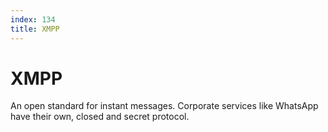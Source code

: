 ```yaml
---
index: 134
title: XMPP
---
```

# XMPP

An open standard for instant messages. Corporate services like WhatsApp have their own, closed and secret protocol.